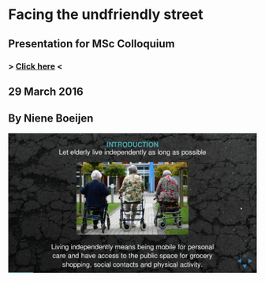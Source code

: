 # Facing the undfriendly street
## Presentation for MSc Colloquium 
### > [Click here](http://nieneb.github.com/ThesisPresentation) <
## 29 March 2016
## By Niene Boeijen

![](img/screenshot.png)


